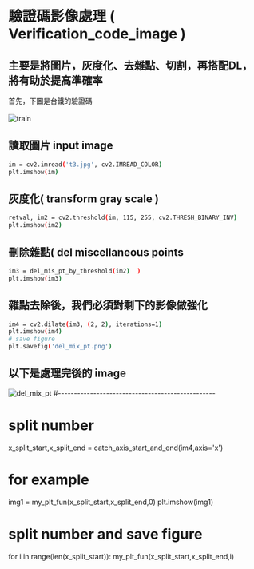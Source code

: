 # 驗證碼影像處理 ( Verification_code_image )

## 主要是將圖片，灰度化、去雜點、切割，再搭配DL，將有助於提高準確率

首先，下圖是台鐵的驗證碼<br><br>
 ![train](https://github.com/f496328mm/Verification_code_image/blob/master/t3.jpg)

## 讀取圖片 input image <br>
```sh
im = cv2.imread('t3.jpg', cv2.IMREAD_COLOR)
plt.imshow(im)
```

## 灰度化( transform gray scale )<br>
```sh
retval, im2 = cv2.threshold(im, 115, 255, cv2.THRESH_BINARY_INV)
plt.imshow(im2)
```
## 刪除雜點( del miscellaneous points <br>
```sh
im3 = del_mis_pt_by_threshold(im2)  )
plt.imshow(im3)
```
## 雜點去除後，我們必須對剩下的影像做強化<br>
```sh
im4 = cv2.dilate(im3, (2, 2), iterations=1)
plt.imshow(im4)
# save figure
plt.savefig('del_mix_pt.png')
```
## 以下是處理完後的 image
![del_mix_pt](https://github.com/f496328mm/Verification_code_image/blob/master/del_mix_pt.png)
#-------------------------------------------------
# split number

x_split_start,x_split_end = catch_axis_start_and_end(im4,axis='x')

# for example
img1 = my_plt_fun(x_split_start,x_split_end,0)
plt.imshow(img1)

# split number and save figure
for i in range(len(x_split_start)):
    my_plt_fun(x_split_start,x_split_end,i)



